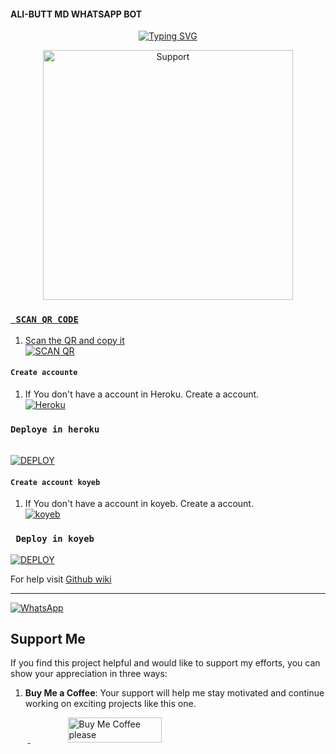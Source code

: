 #### ALI-BUTT MD WHATSAPP BOT


<div align="center">
<a href="https://git.io/typing-svg"><img src="https://readme-typing-svg.demolab.com?font=Ribeye&size=50&pause=1000&color=F710B1&center=true&width=910&height=100&lines=I'M+ALI-BUTT-MD;MULTI+DEVICE+WHATSAPP+BOT; by🌟ALI BUTT🌟 AND DENZO UCHIWA ;PUBLIC+BOT;GOOD BOT." alt="Typing SVG" /></a>
  
<p align="center">  
  <a href="https://chat.whatsapp.com/JFNXyoRTf4t6e9GTaM2Oe6">
    <img alt=Support height="400" width="400" src="https://i.imgur.com/aKpPk78.jpeg">


</div>
  
### ``` SCAN QR CODE```

1. Scan the QR and copy it
    <br>
<a href='https://replit.com/@Excelottah/BLACK-Md' target="_blank"><img alt='SCAN QR' src='https://img.shields.io/badge/Scan_qr_IN replit-100000?style=for-the-badge&logo=scan&logoColor=white&labelColor=yellow&color=yellow'/></a>

#### ```Create accounte```

1. If You don't have a account in Heroku. Create a account.
    <br>
<a href='https://signup.heroku.com/' target="_blank"><img alt='Heroku' src='https://img.shields.io/badge/-Create_accounte_heroku?style=for-the-badge&logo=heroku&logoColor=purple'/></a>

 ### ```Deploye in heroku```
   
<br>
<a href='https://github.com/malihassanbutt/Ali-butt/deploy-heroku' target="_blank"><img alt='DEPLOY' src='https://img.shields.io/badge/-DEPLOY_IN_HEROKO-black?style=for-the-badge&logo=heroku&logoColor=yellow'/></a>

#### ```Create account koyeb```

1. If You don't have a account in koyeb. Create a account.
    <br>
<a href='https://app.koyeb.com/auth/signup' target="_blank"><img alt='koyeb' src='https://img.shields.io/badge/-Create_accounte_koyeb-black?style=for-the-badge&logo=koyeb&logoColor=yellow'/></a>

 
### ``` Deploy in koyeb```
    
<a href='https://hermit.adithyan.xyz/deploy-koyeb' target="_blank"><img alt='DEPLOY' src='https://img.shields.io/badge/-DEPLOY_IN_KOYEB-black?style=for-the-badge&logo=koyeb&logoColor=yellow'/></a>


For help visit [Github wiki](https://github.com/https://github.com/malihassanbutt/Ali-butt/wiki)

***
<a href="https://chat.whatsapp.com/JFNXyoRTf4t6e9GTaM2Oe6"><img alt="WhatsApp" src="https://img.shields.io/badge/-Whatsapp%20Support%20Oficiial-green?style=for-the-badge&logo=whatsapp&logoColor=white"/></a>

## Support Me

If you find this project helpful and would like to support my efforts, you can show your appreciation in three ways:

1. **Buy Me a Coffee**: Your support will help me stay motivated and continue working on exciting projects like this one.

&nbsp;&nbsp;&nbsp;&nbsp;&nbsp;&nbsp;&nbsp;<a href="https://www.buymeacoffee.com/ndounguisex">
  <img src="https://i.ibb.co/KNnhcvX/bmc-button.png" alt="Buy Me Coffee please" height="40" width="150" style="margin-left: 60px;">
</a>


 
